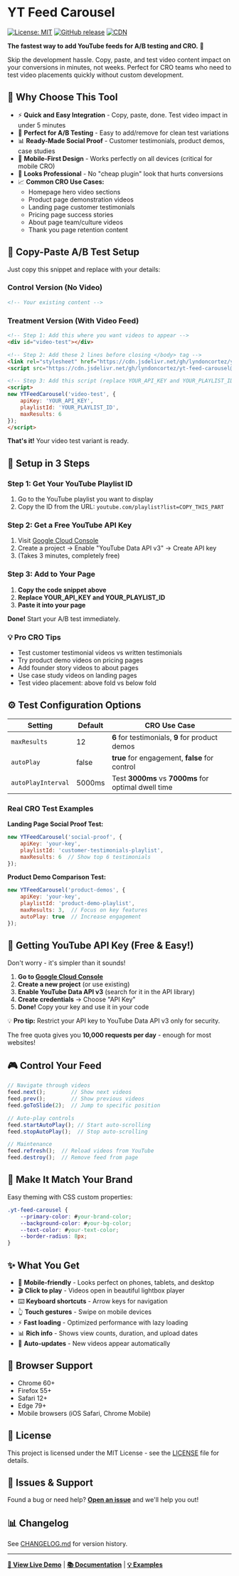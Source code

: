 # YT Feed Carousel


[![License: MIT](https://img.shields.io/badge/License-MIT-yellow.svg)](https://opensource.org/licenses/MIT)
[![GitHub release](https://img.shields.io/github/release/lyndoncortez/yt-feed-carousel.svg)](https://github.com/lyndoncortez/yt-feed-carousel/releases)
[![CDN](https://img.shields.io/badge/CDN-jsDelivr-orange)](https://cdn.jsdelivr.net/gh/lyndoncortez/yt-feed-carousel@latest/dist/yt-feed-carousel.min.js)

**The fastest way to add YouTube feeds for A/B testing and CRO.** 🚀

Skip the development hassle. Copy, paste, and test video content impact on your conversions in minutes, not weeks. Perfect for CRO teams who need to test video placements quickly without custom development.

## 🎯 Why Choose This Tool

- ⚡ **Quick and Easy Integration** - Copy, paste, done. Test video impact in under 5 minutes
- 🔄 **Perfect for A/B Testing** - Easy to add/remove for clean test variations
- 📊 **Ready-Made Social Proof** - Customer testimonials, product demos, case studies
- 📱 **Mobile-First Design** - Works perfectly on all devices (critical for mobile CRO)
- 🎨 **Looks Professional** - No "cheap plugin" look that hurts conversions
- 📈 **Common CRO Use Cases:**
    - Homepage hero video sections
    - Product page demonstration videos
    - Landing page customer testimonials
    - Pricing page success stories
    - About page team/culture videos
    - Thank you page retention content


## 🚀 Copy-Paste A/B Test Setup

Just copy this snippet and replace with your details:

### Control Version (No Video)
```html
<!-- Your existing content -->
```

### Treatment Version (With Video Feed)
```html
<!-- Step 1: Add this where you want videos to appear -->
<div id="video-test"></div>

<!-- Step 2: Add these 2 lines before closing </body> tag -->
<link rel="stylesheet" href="https://cdn.jsdelivr.net/gh/lyndoncortez/yt-feed-carousel@latest/dist/yt-feed-carousel.min.css">
<script src="https://cdn.jsdelivr.net/gh/lyndoncortez/yt-feed-carousel@latest/dist/yt-feed-carousel.min.js"></script>

<!-- Step 3: Add this script (replace YOUR_API_KEY and YOUR_PLAYLIST_ID) -->
<script>
new YTFeedCarousel('video-test', {
    apiKey: 'YOUR_API_KEY',
    playlistId: 'YOUR_PLAYLIST_ID',
    maxResults: 6
});
</script>
```

**That's it!** Your video test variant is ready.

## 📖 Setup in 3 Steps

### Step 1: Get Your YouTube Playlist ID
1. Go to the YouTube playlist you want to display
2. Copy the ID from the URL: `youtube.com/playlist?list=COPY_THIS_PART`

### Step 2: Get a Free YouTube API Key
1. Visit [Google Cloud Console](https://console.developers.google.com)
2. Create a project → Enable "YouTube Data API v3" → Create API key
3. (Takes 3 minutes, completely free)

### Step 3: Add to Your Page
1. **Copy the code snippet above**
2. **Replace YOUR_API_KEY and YOUR_PLAYLIST_ID**
3. **Paste it into your page**

**Done!** Start your A/B test immediately.

### 💡 Pro CRO Tips
- Test customer testimonial videos vs written testimonials
- Try product demo videos on pricing pages
- Add founder story videos to about pages
- Use case study videos on landing pages
- Test video placement: above fold vs below fold

## ⚙️ Test Configuration Options

| Setting | Default | CRO Use Case |
|---------|---------|--------------|
| `maxResults` | 12 | **6** for testimonials, **9** for product demos |
| `autoPlay` | false | **true** for engagement, **false** for control |
| `autoPlayInterval` | 5000ms | Test **3000ms** vs **7000ms** for optimal dwell time |

### Real CRO Test Examples

**Landing Page Social Proof Test:**
```javascript
new YTFeedCarousel('social-proof', {
    apiKey: 'your-key',
    playlistId: 'customer-testimonials-playlist',
    maxResults: 6  // Show top 6 testimonials
});
```

**Product Demo Comparison Test:**
```javascript
new YTFeedCarousel('product-demos', {
    apiKey: 'your-key', 
    playlistId: 'product-demo-playlist',
    maxResults: 3,  // Focus on key features
    autoPlay: true  // Increase engagement
});
```

## 🔑 Getting YouTube API Key (Free & Easy!)

Don't worry - it's simpler than it sounds!

1. **Go to [Google Cloud Console](https://console.developers.google.com)**
2. **Create a new project** (or use existing)
3. **Enable YouTube Data API v3** (search for it in the API library)
4. **Create credentials** → Choose "API Key"
5. **Done!** Copy your key and use it in your code

💡 **Pro tip:** Restrict your API key to YouTube Data API v3 only for security.

The free quota gives you **10,000 requests per day** - enough for most websites!

## 🎮 Control Your Feed

```javascript
// Navigate through videos
feed.next();        // Show next videos
feed.prev();        // Show previous videos
feed.goToSlide(2);  // Jump to specific position

// Auto-play controls
feed.startAutoPlay(); // Start auto-scrolling
feed.stopAutoPlay();  // Stop auto-scrolling

// Maintenance
feed.refresh();  // Reload videos from YouTube
feed.destroy();  // Remove feed from page
```

## 🎨 Make It Match Your Brand

Easy theming with CSS custom properties:

```css
.yt-feed-carousel {
    --primary-color: #your-brand-color;
    --background-color: #your-bg-color;
    --text-color: #your-text-color;
    --border-radius: 8px;
}
```

## ✨ What You Get

- 📱 **Mobile-friendly** - Looks perfect on phones, tablets, and desktop
- 🎬 **Click to play** - Videos open in beautiful lightbox player
- ⌨️ **Keyboard shortcuts** - Arrow keys for navigation
- 👆 **Touch gestures** - Swipe on mobile devices
- ⚡ **Fast loading** - Optimized performance with lazy loading
- 📊 **Rich info** - Shows view counts, duration, and upload dates
- 🔄 **Auto-updates** - New videos appear automatically

## 📱 Browser Support

- Chrome 60+
- Firefox 55+
- Safari 12+
- Edge 79+
- Mobile browsers (iOS Safari, Chrome Mobile)

## 📝 License

This project is licensed under the MIT License - see the [LICENSE](LICENSE) file for details.

## 🐛 Issues & Support

Found a bug or need help? **[Open an issue](https://github.com/lyndoncortez/yt-feed-carousel/issues)** and we'll help you out!

## 📊 Changelog

See [CHANGELOG.md](CHANGELOG.md) for version history.

---

**[🚀 View Live Demo](https://lyndoncortez.github.io/yt-feed-carousel/demo/)** | **[📚 Documentation](docs/)** | **[💡 Examples](demo/)**